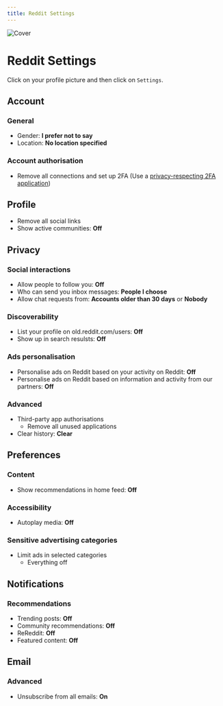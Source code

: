 ```yaml
---
title: Reddit Settings
---
```


![Cover](/assets/covers/reddit.png)

# Reddit Settings

Click on your profile picture and then click on `Settings`.

## Account

### General

* Gender: **I prefer not to say**
* Location: **No location specified**

### Account authorisation

* Remove all connections and set up 2FA (Use a [privacy-respecting 2FA application](/recommendations/software/multi-factor-authentication))

## Profile

* Remove all social links
* Show active communities: **Off**

## Privacy

### Social interactions

* Allow people to follow you: **Off**
* Who can send you inbox messages: **People I choose**
* Allow chat requests from: **Accounts older than 30 days** or **Nobody**

### Discoverability

* List your profile on old.reddit.com/users: **Off**
* Show up in search resulsts: **Off**

### Ads personalisation

* Personalise ads on Reddit based on your activity on Reddit: **Off**
* Personalise ads on Reddit based on information and activity from our partners: **Off**

### Advanced

* Third-party app authorisations
  * Remove all unused applications
* Clear history: **Clear**

## Preferences

### Content

* Show recommendations in home feed: **Off**

### Accessibility

* Autoplay media: **Off**

### Sensitive advertising categories

* Limit ads in selected categories
  * Everything off

## Notifications

### Recommendations

* Trending posts: **Off**
* Community recommendations: **Off**
* ReReddit: **Off**
* Featured content: **Off**

## Email

### Advanced

* Unsubscribe from all emails: **On**
